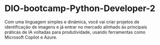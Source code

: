 # DIO-bootcamp-Python-Developer-2
Com uma linguagem simples e dinâmica, você vai criar projetos de identificação de imagens e já entrar no mercado alinhado às principais práticas de IA voltadas para produtividade, usando ferramentas como Microsoft Copilot e Azure.
